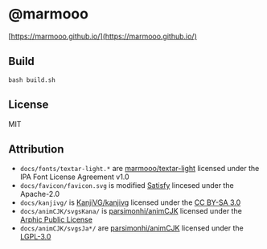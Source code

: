 # @marmooo

[https://marmooo.github.io/](https://marmooo.github.io/)

## Build

```
bash build.sh
```

## License

MIT

## Attribution

- `docs/fonts/textar-light.*` are
  [marmooo/textar-light](https://github.com/marmooo/textar-light) licensed under the IPA
  Font License Agreement v1.0
- `docs/favicon/favicon.svg` is modified
  [Satisfy](https://fonts.google.com/specimen/Satisfy) lincesed under the
  Apache-2.0
- `docs/kanjivg/` is [KanjiVG/kanjivg](https://github.com/KanjiVG/kanjivg)
  licensed under the
  [CC BY-SA 3.0](https://creativecommons.org/licenses/by/3.0/)
- `docs/animCJK/svgsKana/` is
  [parsimonhi/animCJK](https://github.com/parsimonhi/animCJK) licensed under the
  [Arphic Public License](https://www.freedesktop.org/wiki/Arphic_Public_License/)
- `docs/animCJK/svgsJa*/` are
  [parsimonhi/animCJK](https://github.com/parsimonhi/animCJK) licensed under the
  [LGPL-3.0](https://www.gnu.org/licenses/lgpl-3.0.html)
